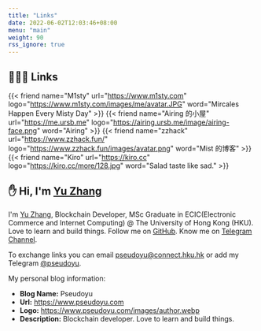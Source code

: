 ```yaml
---
title: "Links"
date: 2022-06-02T12:03:46+08:00
menu: "main"
weight: 90
rss_ignore: true
---
```


## 👨🏻‍💻 Links

<div class="flink" id="article-container">
<div class="friend-list-div" >

{{< friend name="M1sty" url="https://www.m1sty.com" logo="https://www.m1sty.com/images/me/avatar.JPG" word="Mircales Happen Every Misty Day" >}}
{{< friend name="Airing 的小屋" url="https://me.ursb.me" logo="https://airing.ursb.me/image/airing-face.png" word="Airing" >}}
{{< friend name="zzhack" url="https://www.zzhack.fun/" logo="https://www.zzhack.fun/images/avatar.png" word="Mist 的博客" >}}
{{< friend name="Kiro" url="https://kiro.cc" logo="https://kiro.cc/more/128.jpg" word="Salad taste like sad." >}}

</div>
</div>

## ✋ Hi, I'm [Yu Zhang](https://www.pseudoyu.com)

I'm [Yu Zhang](https://www.pseudoyu.com), Blockchain Developer, MSc Graduate in ECIC(Electronic Commerce and Internet Computing) @ The University of Hong Kong (HKU). Love to learn and build things. Follow me on [GitHub](https://github.com/pseudoyu). Know me on [Telegram Channel](https://t.me/pseudoyulife).

To exchange links you can email pseudoyu@connect.hku.hk or add my Telegram [@pseudoyu](https://t.me/pseudoyu).

My personal blog information:

- **Blog Name:** Pseudoyu
- **Url:** https://www.pseudoyu.com
- **Logo:** https://www.pseudoyu.com/images/author.webp
- **Description:** Blockchain developer. Love to learn and build things.